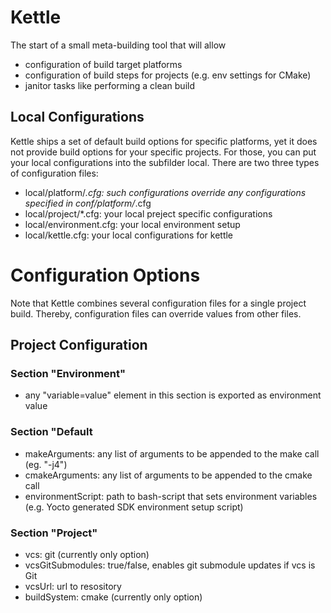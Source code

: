 # Kettle

The start of a small meta-building tool that will allow
- configuration of build target platforms
- configuration of build steps for projects (e.g. env settings for CMake)
- janitor tasks like performing a clean build

## Local Configurations
Kettle ships a set of default build options for specific platforms, yet it does not provide build options for your specific projects. For those, you can put your local configurations into the subfilder local. There are two three types of configuration files:

- local/platform/*.cfg: such configurations override any configurations specified in conf/platform/*.cfg
- local/project/*.cfg: your local preject specific configurations
- local/environment.cfg: your local environment setup
- local/kettle.cfg: your local configurations for kettle



# Configuration Options
Note that Kettle combines several configuration files for a single project build.
Thereby, configuration files can override values from other files.

## Project Configuration

### Section "Environment"
* any "variable=value" element in this section is exported as environment value

### Section "Default
* makeArguments: any list of arguments to be appended to the make call (eg. "-j4")
* cmakeArguments: any list of arguments to be appended to the cmake call
* environmentScript: path to bash-script that sets environment variables (e.g. Yocto generated SDK environment setup script)

### Section "Project"
* vcs: git (currently only option)
* vcsGitSubmodules: true/false, enables git submodule updates if vcs is Git
* vcsUrl: url to resository
* buildSystem: cmake (currently only option)
